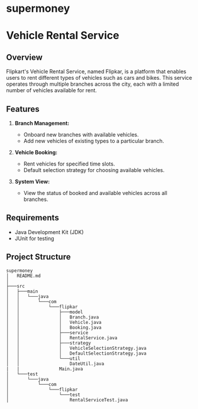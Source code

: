 # supermoney

# Vehicle Rental Service

## Overview

Flipkart's Vehicle Rental Service, named Flipkar, is a platform that enables users to rent different types of vehicles such as cars and bikes. This service operates through multiple branches across the city, each with a limited number of vehicles available for rent.

## Features

1. **Branch Management:**
   - Onboard new branches with available vehicles.
   - Add new vehicles of existing types to a particular branch.

2. **Vehicle Booking:**
   - Rent vehicles for specified time slots.
   - Default selection strategy for choosing available vehicles.

3. **System View:**
   - View the status of booked and available vehicles across all branches.

## Requirements

- Java Development Kit (JDK)
- JUnit for testing

## Project Structure

```plaintext
supermoney
│   README.md
│
├───src
│   ├───main
│   │   └───java
│   │       └───com
│   │           └───flipkar
│   │               ├───model
│   │               │   Branch.java
│   │               │   Vehicle.java
│   │               │   Booking.java
│   │               ├───service
│   │               │   RentalService.java
│   │               ├───strategy
│   │               │   VehicleSelectionStrategy.java
│   │               │   DefaultSelectionStrategy.java
│   │               └───util
│   │                   DateUtil.java
|   |               Main.java
│   └───test
│       └───java
│           └───com
│               └───flipkar
│                   └───test
│                       RentalServiceTest.java
